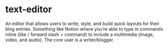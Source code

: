 # text-editor
An editor that allows users to write, style, and build quick layouts for their blog entries. Something like Notion where you’re able to type in commands inline (like / forward slash + command) to include a multimedia (image, video, and audio). The core user is a writer/blogger.
